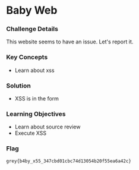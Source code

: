 # Baby Web

### Challenge Details
This website seems to have an issue.
Let's report it.

### Key Concepts
- Learn about xss

### Solution
- XSS is in the form

### Learning Objectives
- Learn about source review
- Execute XSS

### Flag
`grey{b4by_x55_347cbd01cbc74d13054b20f55ea6a42c}`
